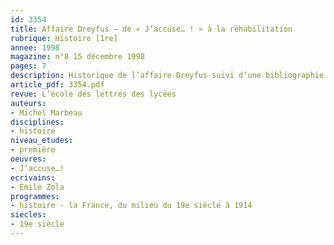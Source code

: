 ```yaml
---
id: 3354
title: Affaire Dreyfus – de « J’accuse… ! » à la réhabilitation
rubrique: Histoire [1re]
annee: 1998
magazine: n°8 15 décembre 1998
pages: 7
description: Historique de l’affaire Dreyfus suivi d’une bibliographie.
article_pdf: 3354.pdf
revue: L’école des lettres des lycées
auteurs:
- Michel Marbeau
disciplines:
- histoire
niveau_etudes:
- première
oeuvres:
- J’accuse…!
ecrivains:
- Émile Zola
programmes:
- histoire - la France, du milieu du 19e siècle à 1914
siecles:
- 19e siècle
---
```

